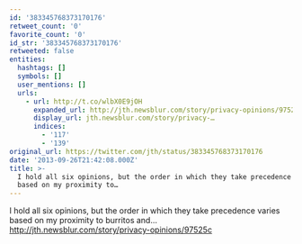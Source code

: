 ```yaml
---
id: '383345768373170176'
retweet_count: '0'
favorite_count: '0'
id_str: '383345768373170176'
retweeted: false
entities:
  hashtags: []
  symbols: []
  user_mentions: []
  urls:
    - url: http://t.co/wlbX0E9jOH
      expanded_url: http://jth.newsblur.com/story/privacy-opinions/97525c
      display_url: jth.newsblur.com/story/privacy-…
      indices:
        - '117'
        - '139'
original_url: https://twitter.com/jth/status/383345768373170176
date: '2013-09-26T21:42:08.000Z'
title: >-
  I hold all six opinions, but the order in which they take precedence varies
  based on my proximity to…
---
```


I hold all six opinions, but the order in which they take precedence varies based on my proximity to burritos and... http://jth.newsblur.com/story/privacy-opinions/97525c